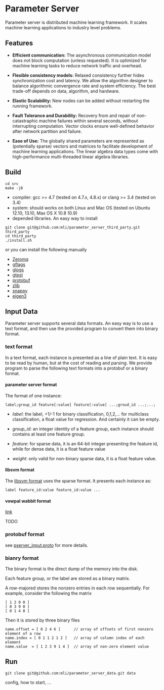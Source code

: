 # Parameter Server

Parameter server is distributed machine learning framework. It scales machine
learning applications to industry level problems.

## Features

- **Efficient communication:** The asynchronous communication model does not
  block computation (unless requested). It is optimized for machine learning
  tasks to reduce network traffic and overhead.

- **Flexible consistency models:** Relaxed consistency further hides
  synchronization cost and latency. We allow the algorithm designer to balance
  algorithmic convergence rate and system efficiency. The best trade-off depends
  on data, algorithm, and hardware.

- **Elastic Scalability:** New nodes can be added without restarting the running
  framework.

- **Fault Tolerance and Durability:** Recovery from and repair of
  non-catastraphic machine failures within several seconds, without interrupting
  computation.  Vector clocks ensure well-defined behavior after network
  partition and failure.

- **Ease of Use:** The globally shared parameters are represented as
  (potentially sparse) vectors and matrices to facilitate development of machine
  learning applications. The linear algebra data types come with
  high-performance multi-threaded linear algebra libraries.

## Build

```
cd src
make -j8
```

- compiler: gcc >= 4.7 (tested on 4.7.x, 4.8.x) or clang >= 3.4 (tested
on 3.4)
- system: should works on both Linux and Mac OS (tested on Ubuntu 12.10, 13.10, Max OS X 10.8 10.9)
- depended libraries. An easy way to install
```
git clone git@github.com:mli/parameter_server_third_party.git third_party
cd third_party
./install.sh
```
or you can install the following manually
  - [Zeromq](http://zeromq.org/)
  - [gflags](https://code.google.com/p/gflags/)
  - [glogs](https://code.google.com/p/google-glog/)
  - [gtest](https://code.google.com/p/googletest/)
  - [protobuf](https://code.google.com/p/protobuf/)
  - [zlib]()
  - [snappy]()
  - [eigen3]()

## Input Data

Parameter server supports several data formats. An easy way is to use a text
format, and then use the provided program to convert them into binary format.

### text format

In a text format, each instance is presented as a line of plain text.  It is
easy to be read by human, but at the cost of reading and parsing. We provide
program to parse the following text formats into a protobuf or a binary format.

#### parameter server format

The format of one instance:

```
label;group_id feature[:value] feature[:value] ...;groud_id ...;...;
```

- *label*: the label, +1/-1 for binary classification, 0,1,2,... for multiclass
classification, a float value for regression. And certainly it can be empty.

- *group_id*: an integer identity of a feature group, each instance should
contains at least one feature group.

- *feature*: for sparse data, it is an 64-bit integer presenting the feature id,
while for dense data, it is a float feature value

- *weight*: only valid for non-binary sparse data, it is a float feature
value.

#### libsvm format

The [libsvm format](http://www.csie.ntu.edu.tw/~cjlin/libsvm/) uses the sparse
format. It presents each instance as:

```
label feature_id:value feature_id:value ...
```

#### vowpal wabbit format

[link](https://github.com/JohnLangford/vowpal_wabbit/wiki/Input-format)

TODO

### protobuf format

see [pserver_input.proto](src/proto/pserver_input.proto) for more details.

### bianry format

The binary format is the direct dump of the memory into the disk.

Each feature group, or the label are stored as a binary matrix.

A row-majored  stores the nonzero entries in each row
sequentially. For example, consider the following the matrix

```
[ 1 2 0 0 ]
[ 0 3 9 0 ]
[ 0 1 4 0 ]
```

Then it is stored by three binary files

```
name.offset = [ 0 2 4 6 ]      // array of offsets of first nonzero element of a row
name.index = [ 0 1 1 2 1 2 ]   // array of column index of each element
name.value  = [ 1 2 3 9 1 4 ]  // array of non-zero element value
```

## Run


```
git clone git@github.com:mli/parameter_server_data.git data
```
config, how to start, ...
